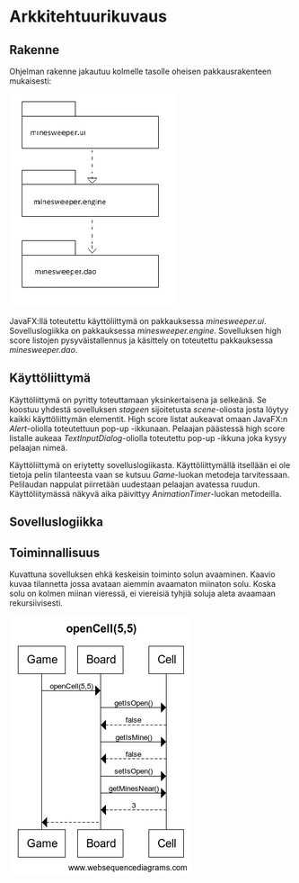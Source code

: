 # Arkkitehtuurikuvaus

## Rakenne

Ohjelman rakenne jakautuu kolmelle tasolle oheisen pakkausrakenteen mukaisesti:

![pakkauskaavio](/dokumentaatio/pakkaus.jpg)

JavaFX:llä toteutettu käyttöliittymä on pakkauksessa *minesweeper.ui*. Sovelluslogiikka on pakkauksessa *minesweeper.engine*. Sovelluksen high score listojen pysyväistallennus ja käsittely on toteutettu pakkauksessa *minesweeper.dao*.

## Käyttöliittymä

Käyttöliittymä on pyritty toteuttamaan yksinkertaisena ja selkeänä. Se koostuu yhdestä sovelluksen *stageen* sijoitetusta *scene*-oliosta josta löytyy kaikki käyttöliittymän elementit. High score listat aukeavat omaan JavaFX:n *Alert*-oliolla toteutettuun pop-up -ikkunaan. Pelaajan päästessä high score listalle aukeaa *TextInputDialog*-oliolla toteutettu pop-up -ikkuna joka kysyy pelaajan nimeä.

Käyttöliittymä on eriytetty sovelluslogiikasta. Käyttöliittymällä itsellään ei ole tietoja pelin tilanteesta vaan se kutsuu *Game*-luokan metodeja tarvitessaan. Pelilaudan nappulat piirretään uudestaan pelaajan avatessa ruudun. Käyttöliitymässä näkyvä aika päivittyy *AnimationTimer*-luokan metodeilla.

## Sovelluslogiikka



## Toiminnallisuus

Kuvattuna sovelluksen ehkä keskeisin toiminto solun avaaminen. Kaavio kuvaa tilannetta jossa avataan aiemmin avaamaton miinaton solu. Koska solu on kolmen miinan vieressä, ei viereisiä tyhjiä soluja aleta avaamaan rekursiivisesti.

![sekvenssikaavio](/dokumentaatio/openCell.png)
